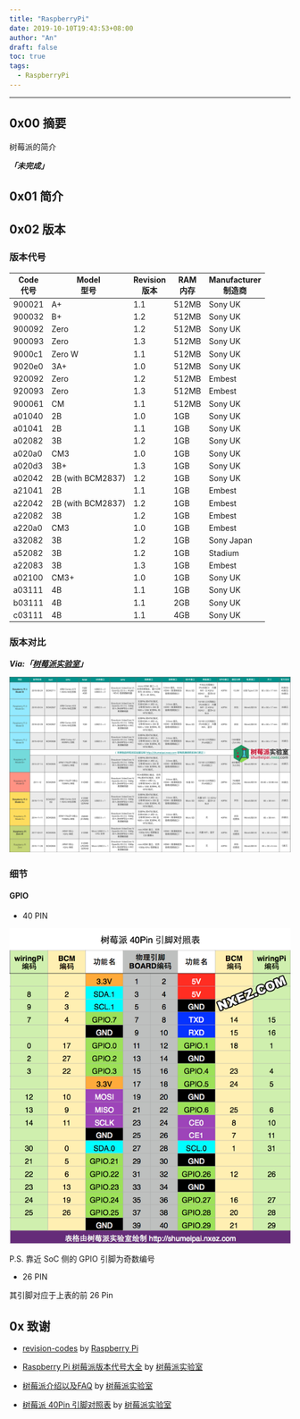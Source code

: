 ```yaml
---
title: "RaspberryPi"
date: 2019-10-10T19:43:53+08:00
author: "An"
draft: false
toc: true
tags: 
  - RaspberryPi
---
```




---

<!-- require APlayer -->
<link rel="stylesheet" href="https://cdn.jsdelivr.net/npm/aplayer/dist/APlayer.min.css">
<script src="https://cdn.jsdelivr.net/npm/aplayer/dist/APlayer.min.js"></script>
<!-- require MetingJS -->
<script src="https://cdn.jsdelivr.net/npm/meting@2/dist/Meting.min.js"></script>

<meting-js
        server="netease"
        type="song"
        id="1359739972">
</meting-js>

## 0x00 摘要

树莓派的简介

***「未完成」***

## 0x01 简介

## 0x02 版本

### 版本代号

| Code<br/>代号 | Model<br/>型号 | Revision<br/>版本 | RAM<br/>内存 | Manufacturer<br/>制造商 |
| ------ | ----------------- | -------- | -------| ------------ |
| 900021 | A+                | 1.1      | 512MB | Sony UK      |
| 900032 | B+                | 1.2      | 512MB | Sony UK      |
| 900092 | Zero              | 1.2      | 512MB | Sony UK      |
| 900093 | Zero              | 1.3      | 512MB | Sony UK      |
| 9000c1 | Zero W            | 1.1      | 512MB | Sony UK      |
| 9020e0 | 3A+               | 1.0      | 512MB | Sony UK      |
| 920092 | Zero              | 1.2      | 512MB | Embest       |
| 920093 | Zero              | 1.3      | 512MB | Embest       |
| 900061 | CM                | 1.1      | 512MB | Sony UK      |
| a01040 | 2B                | 1.0      | 1GB   | Sony UK      |
| a01041 | 2B                | 1.1      | 1GB   | Sony UK      |
| a02082 | 3B                | 1.2      | 1GB   | Sony UK      |
| a020a0 | CM3               | 1.0      | 1GB   | Sony UK      |
| a020d3 | 3B+               | 1.3      | 1GB   | Sony UK      |
| a02042 | 2B (with BCM2837) | 1.2      | 1GB   | Sony UK      |
| a21041 | 2B                | 1.1      | 1GB   | Embest       |
| a22042 | 2B (with BCM2837) | 1.2      | 1GB   | Embest       |
| a22082 | 3B                | 1.2      | 1GB   | Embest       |
| a220a0 | CM3               | 1.0      | 1GB   | Embest       |
| a32082 | 3B                | 1.2      | 1GB   | Sony Japan   |
| a52082 | 3B                | 1.2      | 1GB   | Stadium      |
| a22083 | 3B                | 1.3      | 1GB   | Embest       |
| a02100 | CM3+              | 1.0      | 1GB   | Sony UK      |
| a03111 | 4B                | 1.1      | 1GB   | Sony UK      |
| b03111 | 4B                | 1.1      | 2GB   | Sony UK      |
| c03111 | 4B                | 1.1      | 4GB   | Sony UK      |

### 版本对比

***Via:「[树莓派实验室](http://shumeipai.nxez.com/intro-faq)」***

![001](/Image/posts/RaspberryPi/001.png)

### 细节

#### GPIO

- 40 PIN

![GPIO_40PIN](/Image/posts/RaspberryPi/002.png)

P.S. 靠近 SoC 侧的 GPIO 引脚为奇数编号

- 26 PIN

其引脚对应于上表的前 26 Pin

## 0x 致谢

- [revision-codes](https://github.com/raspberrypi/documentation/tree/master/hardware/raspberrypi/revision-codes) by [Raspberry Pi](https://github.com/raspberrypi)

- [Raspberry Pi 树莓派版本代号大全](http://shumeipai.nxez.com/raspberry-pi-revision-codes) by [树莓派实验室](http://shumeipai.nxez.com/)

- [树莓派介绍以及FAQ](http://shumeipai.nxez.com/intro-faq) by [树莓派实验室](http://shumeipai.nxez.com/)

- [树莓派 40Pin 引脚对照表](http://shumeipai.nxez.com/raspberry-pi-pins-version-40) by [树莓派实验室](http://shumeipai.nxez.com/)

